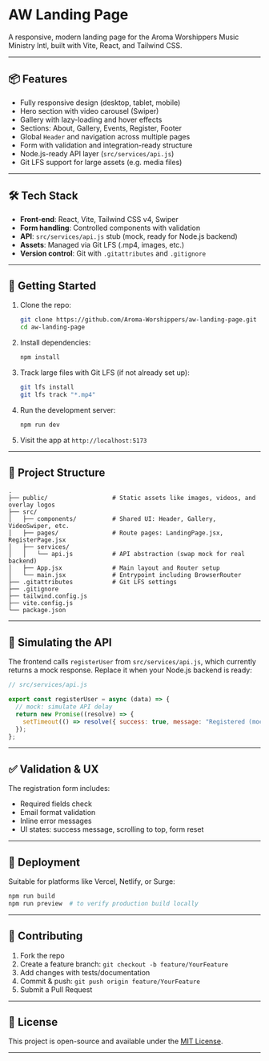 
# AW Landing Page

A responsive, modern landing page for the Aroma Worshippers Music Ministry Intl, built with Vite, React, and Tailwind CSS.

---

## 📦 Features

- Fully responsive design (desktop, tablet, mobile)
- Hero section with video carousel (Swiper)
- Gallery with lazy-loading and hover effects
- Sections: About, Gallery, Events, Register, Footer
- Global `Header` and navigation across multiple pages
- Form with validation and integration-ready structure
- Node.js-ready API layer (`src/services/api.js`)
- Git LFS support for large assets (e.g. media files)

---

## 🛠️ Tech Stack

- **Front-end**: React, Vite, Tailwind CSS v4, Swiper
- **Form handling**: Controlled components with validation
- **API**: `src/services/api.js` stub (mock, ready for Node.js backend)
- **Assets**: Managed via Git LFS (.mp4, images, etc.)
- **Version control**: Git with `.gitattributes` and `.gitignore`

---

## 🚀 Getting Started

1. Clone the repo:

    ```bash
    git clone https://github.com/Aroma-Worshippers/aw-landing-page.git
    cd aw-landing-page
    ```

2. Install dependencies:

    ```bash
    npm install
    ```

3. Track large files with Git LFS (if not already set up):

    ```bash
    git lfs install
    git lfs track "*.mp4"
    ```

4. Run the development server:

    ```bash
    npm run dev
    ```

5. Visit the app at `http://localhost:5173`

---

## 🧩 Project Structure

```text
.
├── public/                  # Static assets like images, videos, and overlay logos
├── src/
│   ├── components/          # Shared UI: Header, Gallery, VideoSwiper, etc.
│   ├── pages/               # Route pages: LandingPage.jsx, RegisterPage.jsx
│   ├── services/
│   │   └── api.js           # API abstraction (swap mock for real backend)
│   ├── App.jsx              # Main layout and Router setup
│   └── main.jsx             # Entrypoint including BrowserRouter
├── .gitattributes           # Git LFS settings
├── .gitignore
├── tailwind.config.js
├── vite.config.js
└── package.json
```

---

## 🧪 Simulating the API

The frontend calls `registerUser` from `src/services/api.js`, which currently returns a mock response. Replace it when your Node.js backend is ready:

```js
// src/services/api.js

export const registerUser = async (data) => {
  // mock: simulate API delay
  return new Promise((resolve) => {
    setTimeout(() => resolve({ success: true, message: "Registered (mock)" }), 1000);
  });
};
```

---

## ✅ Validation & UX

The registration form includes:

- Required fields check
- Email format validation
- Inline error messages
- UI states: success message, scrolling to top, form reset

---

## 🧭 Deployment

Suitable for platforms like Vercel, Netlify, or Surge:

```bash
npm run build
npm run preview  # to verify production build locally
```

---

## 🤝 Contributing

1. Fork the repo
2. Create a feature branch: `git checkout -b feature/YourFeature`
3. Add changes with tests/documentation
4. Commit & push: `git push origin feature/YourFeature`
5. Submit a Pull Request

---

## 📄 License

This project is open-source and available under the [MIT License](LICENSE).

---
